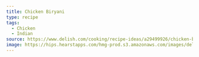 ```yaml
---
title: Chicken Biryani
type: recipe
tags:
  - Chicken
  - Indian
source: https://www.delish.com/cooking/recipe-ideas/a29499926/chicken-biryani/
image: https://hips.hearstapps.com/hmg-prod.s3.amazonaws.com/images/delish-190827-chicken-biryani-0129-landscape-pf-1567168238.jpg?resize=480:*
---
```

